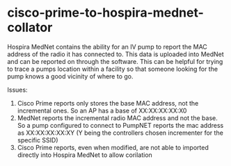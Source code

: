 # cisco-prime-to-hospira-mednet-collator
Hospira MedNet contains the ability for an IV pump to report the MAC address of the radio it has connected to.  This data is uploaded into MedNet and can be reported on through the software.  This can be helpful for trying to trace a pumps location within a facility so that someone looking for the pump knows a good vicinity of where to go.  

Issues:
 1. Cisco Prime reports only stores the base MAC address, not the incremental ones.  So an AP has a base of XX:XX:XX:XX:X0
 2. MedNet reports the incremental radio MAC address and not the base.  So a pump configured to connect to PumpNET reports the mac address as XX:XX:XX:XX:XY (Y being the controllers chosen incrementer for the specific SSID)
 3. Cisco Prime reports, even when modified, are not able to imported directly into Hospira MedNet to allow corilation
